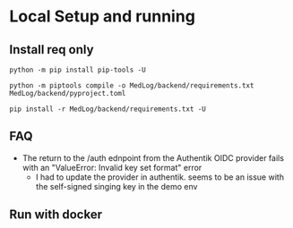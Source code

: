 # Local Setup and running

##  Install req only


`python -m pip install pip-tools -U`

`python -m piptools compile -o MedLog/backend/requirements.txt MedLog/backend/pyproject.toml`

`pip install -r MedLog/backend/requirements.txt -U`


## FAQ

* The return to the /auth ednpoint from the Authentik OIDC provider fails with an "ValueError: Invalid key set format" error
  * I had to update the provider in authentik. seems to be an issue with the self-signed singing key in the demo env


## Run with docker
